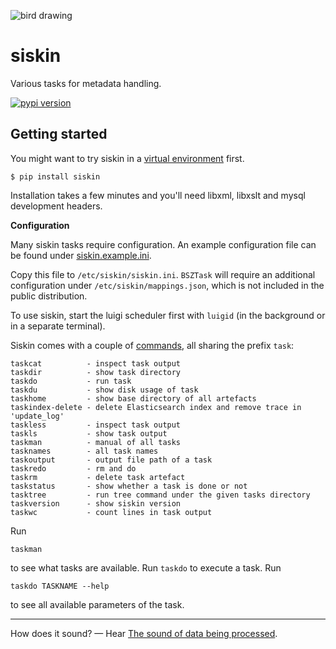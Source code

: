 ![bird drawing](http://i.imgur.com/PNq6dWf.gif)

siskin
======

Various tasks for metadata handling.

[![pypi version](http://img.shields.io/pypi/v/siskin.svg?style=flat)](https://pypi.python.org/pypi/siskin)

Getting started
---------------

You might want to try siskin in a [virtual environment](http://docs.python-guide.org/en/latest/dev/virtualenvs/) first.

    $ pip install siskin

Installation takes a few minutes and you'll need libxml, libxslt and mysql
development headers.

**Configuration**

Many siskin tasks require configuration. An example configuration file
can be found under [siskin.example.ini](https://github.com/miku/siskin/blob/master/siskin.example.ini).

Copy this file to `/etc/siskin/siskin.ini`. `BSZTask` will require an additional
configuration under `/etc/siskin/mappings.json`, which is not included in the
public distribution.

To use siskin, start the luigi scheduler first with `luigid` (in the background or in a separate terminal).

Siskin comes with a couple of [commands](https://github.com/miku/siskin/tree/master/bin), all sharing the prefix `task`:

    taskcat          - inspect task output
    taskdir          - show task directory
    taskdo           - run task
    taskdu           - show disk usage of task
    taskhome         - show base directory of all artefacts
    taskindex-delete - delete Elasticsearch index and remove trace in 'update_log'
    taskless         - inspect task output
    taskls           - show task output
    taskman          - manual of all tasks
    tasknames        - all task names
    taskoutput       - output file path of a task
    taskredo         - rm and do
    taskrm           - delete task artefact
    taskstatus       - show whether a task is done or not
    tasktree         - run tree command under the given tasks directory
    taskversion      - show siskin version
    taskwc           - count lines in task output

Run

    taskman

to see what tasks are available. Run `taskdo` to execute a task. Run

    taskdo TASKNAME --help

to see all available parameters of the task.

----

How does it sound? &mdash; Hear [The sound of data being processed](http://vimeo.com/99084953).
